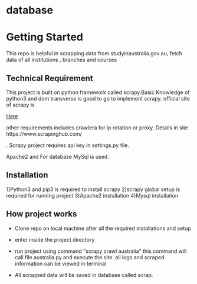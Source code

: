 # database
<h1> Getting Started</h1>
<p>This repo is helpful in scrapping data from  studyinaustralia.gov.au, fetch data of all institutions , branches and courses</p>

<h2>Technical Requirement</h2>
<p>This project is built  on python framework called scrapy.Basic Knowledge of python3 and dom transverse is good to go to implement scrapy.
official site of scrapy is</p> <a href='https://docs.scrapy.org/en/latest/intro/overview.html'>Here</a>
<p>other requirements includes crawlera for ip rotation or proxy. Details in site https://www.scrapinghub.com/</p>. Scrapy project requires api key in settings.py file.
<p>Apache2 and For database MySql is used.</p>

<h2>Installation</h2>
   1)Python3 and pip3 is required to install scrapy 
   2)scrapy global setup is required for running project
   3)Apache2 installation
   4)Mysql installation
   
 <h2>How project works</h2>
   <ul>
     <li><p>Clone repo on local machine after all the required installations and setup</p></li>
     <li><p>enter inside the project directory</p></li>
     <li><p>run project using command "scrapy crawl australia"
  this command will call file australia.py and execute the site. all logs and scraped information can be viewed in  terminal </p></li>
   <li><p>All scrapped data will be saved in database called scrap.</p></li>
   </ul>
 
  
  
  
